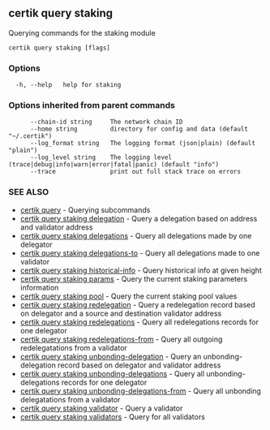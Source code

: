 ## certik query staking

Querying commands for the staking module

```
certik query staking [flags]
```

### Options

```
  -h, --help   help for staking
```

### Options inherited from parent commands

```
      --chain-id string     The network chain ID
      --home string         directory for config and data (default "~/.certik")
      --log_format string   The logging format (json|plain) (default "plain")
      --log_level string    The logging level (trace|debug|info|warn|error|fatal|panic) (default "info")
      --trace               print out full stack trace on errors
```

### SEE ALSO

* [certik query](certik_query.md)	 - Querying subcommands
* [certik query staking delegation](certik_query_staking_delegation.md)	 - Query a delegation based on address and validator address
* [certik query staking delegations](certik_query_staking_delegations.md)	 - Query all delegations made by one delegator
* [certik query staking delegations-to](certik_query_staking_delegations-to.md)	 - Query all delegations made to one validator
* [certik query staking historical-info](certik_query_staking_historical-info.md)	 - Query historical info at given height
* [certik query staking params](certik_query_staking_params.md)	 - Query the current staking parameters information
* [certik query staking pool](certik_query_staking_pool.md)	 - Query the current staking pool values
* [certik query staking redelegation](certik_query_staking_redelegation.md)	 - Query a redelegation record based on delegator and a source and destination validator address
* [certik query staking redelegations](certik_query_staking_redelegations.md)	 - Query all redelegations records for one delegator
* [certik query staking redelegations-from](certik_query_staking_redelegations-from.md)	 - Query all outgoing redelegatations from a validator
* [certik query staking unbonding-delegation](certik_query_staking_unbonding-delegation.md)	 - Query an unbonding-delegation record based on delegator and validator address
* [certik query staking unbonding-delegations](certik_query_staking_unbonding-delegations.md)	 - Query all unbonding-delegations records for one delegator
* [certik query staking unbonding-delegations-from](certik_query_staking_unbonding-delegations-from.md)	 - Query all unbonding delegatations from a validator
* [certik query staking validator](certik_query_staking_validator.md)	 - Query a validator
* [certik query staking validators](certik_query_staking_validators.md)	 - Query for all validators


